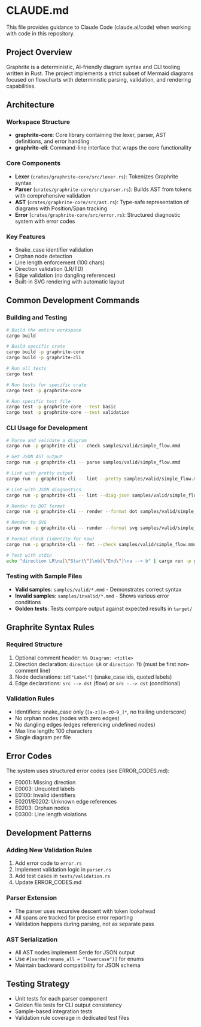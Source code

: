 # CLAUDE.md

This file provides guidance to Claude Code (claude.ai/code) when working with code in this repository.

## Project Overview

Graphrite is a deterministic, AI-friendly diagram syntax and CLI tooling written in Rust. The project implements a strict subset of Mermaid diagrams focused on flowcharts with deterministic parsing, validation, and rendering capabilities.

## Architecture

### Workspace Structure
- **graphrite-core**: Core library containing the lexer, parser, AST definitions, and error handling
- **graphrite-cli**: Command-line interface that wraps the core functionality

### Core Components
- **Lexer** (`crates/graphrite-core/src/lexer.rs`): Tokenizes Graphrite syntax
- **Parser** (`crates/graphrite-core/src/parser.rs`): Builds AST from tokens with comprehensive validation
- **AST** (`crates/graphrite-core/src/ast.rs`): Type-safe representation of diagrams with Position/Span tracking
- **Error** (`crates/graphrite-core/src/error.rs`): Structured diagnostic system with error codes

### Key Features
- Snake_case identifier validation
- Orphan node detection
- Line length enforcement (100 chars)
- Direction validation (LR/TD)
- Edge validation (no dangling references)
- Built-in SVG rendering with automatic layout

## Common Development Commands

### Building and Testing
```bash
# Build the entire workspace
cargo build

# Build specific crate
cargo build -p graphrite-core
cargo build -p graphrite-cli

# Run all tests
cargo test

# Run tests for specific crate
cargo test -p graphrite-core

# Run specific test file
cargo test -p graphrite-core --test basic
cargo test -p graphrite-core --test validation
```

### CLI Usage for Development
```bash
# Parse and validate a diagram
cargo run -p graphrite-cli -- check samples/valid/simple_flow.mmd

# Get JSON AST output
cargo run -p graphrite-cli -- parse samples/valid/simple_flow.mmd

# Lint with pretty output
cargo run -p graphrite-cli -- lint --pretty samples/valid/simple_flow.mmd

# Lint with JSON diagnostics
cargo run -p graphrite-cli -- lint --diag-json samples/valid/simple_flow.mmd

# Render to DOT format
cargo run -p graphrite-cli -- render --format dot samples/valid/simple_flow.mmd

# Render to SVG
cargo run -p graphrite-cli -- render --format svg samples/valid/simple_flow.mmd

# Format check (identity for now)
cargo run -p graphrite-cli -- fmt --check samples/valid/simple_flow.mmd

# Test with stdin
echo "direction LR\na[\"Start\"]\nb[\"End\"]\na --> b" | cargo run -p graphrite-cli -- ast
```

### Testing with Sample Files
- **Valid samples**: `samples/valid/*.mmd` - Demonstrates correct syntax
- **Invalid samples**: `samples/invalid/*.mmd` - Shows various error conditions
- **Golden tests**: Tests compare output against expected results in `target/`

## Graphrite Syntax Rules

### Required Structure
1. Optional comment header: `%% Diagram: <title>`
2. Direction declaration: `direction LR` or `direction TD` (must be first non-comment line)
3. Node declarations: `id["Label"]` (snake_case ids, quoted labels)
4. Edge declarations: `src --> dst` (flow) or `src -.-> dst` (conditional)

### Validation Rules
- Identifiers: snake_case only (`[a-z][a-z0-9_]*`, no trailing underscore)
- No orphan nodes (nodes with zero edges)
- No dangling edges (edges referencing undefined nodes)
- Max line length: 100 characters
- Single diagram per file

## Error Codes
The system uses structured error codes (see ERROR_CODES.md):
- E0001: Missing direction
- E0003: Unquoted labels
- E0100: Invalid identifiers
- E0201/E0202: Unknown edge references
- E0203: Orphan nodes
- E0300: Line length violations

## Development Patterns

### Adding New Validation Rules
1. Add error code to `error.rs`
2. Implement validation logic in `parser.rs`
3. Add test cases in `tests/validation.rs`
4. Update ERROR_CODES.md

### Parser Extension
- The parser uses recursive descent with token lookahead
- All spans are tracked for precise error reporting
- Validation happens during parsing, not as separate pass

### AST Serialization
- All AST nodes implement Serde for JSON output
- Use `#[serde(rename_all = "lowercase")]` for enums
- Maintain backward compatibility for JSON schema

## Testing Strategy
- Unit tests for each parser component
- Golden file tests for CLI output consistency
- Sample-based integration tests
- Validation rule coverage in dedicated test files